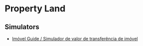 # Property Land

## Simulators

- [Imóvel Guide / Simulador de valor de transferência de imóvel](https://imovelguide.com.br/simulador/simulador-de-valor-de-transferencia-de-imovel)

<!--
https://silvioiwata.com.br/simulador-de-escritura
https://tabeliao.com.br/calculos
https://tophouseimobiliaria.com.br/bento-goncalves/simulador-escritura&ajax=1
https://leloimoveis.com.br/escritura
-->
